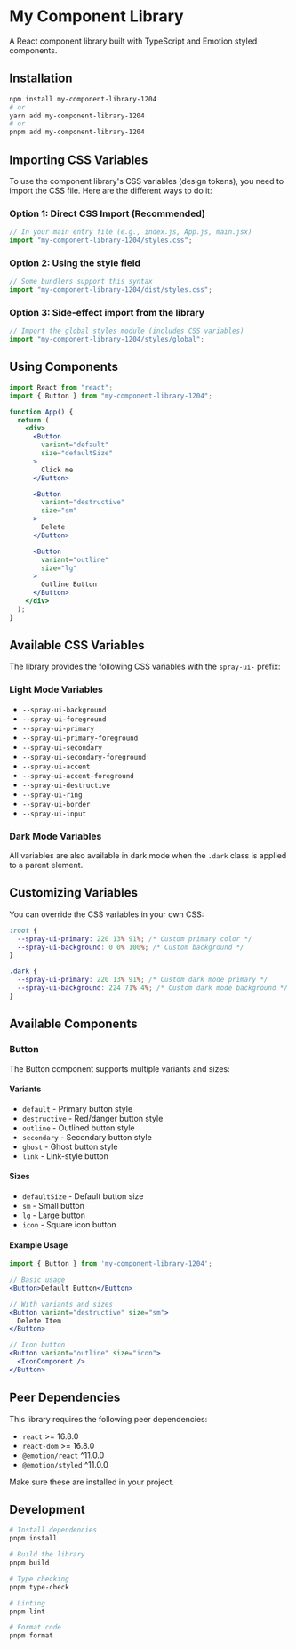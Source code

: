 # My Component Library

A React component library built with TypeScript and Emotion styled components.

## Installation

```bash
npm install my-component-library-1204
# or
yarn add my-component-library-1204
# or
pnpm add my-component-library-1204
```

## Importing CSS Variables

To use the component library's CSS variables (design tokens), you need to import the CSS file. Here are the different ways to do it:

### Option 1: Direct CSS Import (Recommended)

```javascript
// In your main entry file (e.g., index.js, App.js, main.jsx)
import "my-component-library-1204/styles.css";
```

### Option 2: Using the style field

```javascript
// Some bundlers support this syntax
import "my-component-library-1204/dist/styles.css";
```

### Option 3: Side-effect import from the library

```javascript
// Import the global styles module (includes CSS variables)
import "my-component-library-1204/styles/global";
```

## Using Components

```jsx
import React from "react";
import { Button } from "my-component-library-1204";

function App() {
  return (
    <div>
      <Button
        variant="default"
        size="defaultSize"
      >
        Click me
      </Button>

      <Button
        variant="destructive"
        size="sm"
      >
        Delete
      </Button>

      <Button
        variant="outline"
        size="lg"
      >
        Outline Button
      </Button>
    </div>
  );
}
```

## Available CSS Variables

The library provides the following CSS variables with the `spray-ui-` prefix:

### Light Mode Variables

- `--spray-ui-background`
- `--spray-ui-foreground`
- `--spray-ui-primary`
- `--spray-ui-primary-foreground`
- `--spray-ui-secondary`
- `--spray-ui-secondary-foreground`
- `--spray-ui-accent`
- `--spray-ui-accent-foreground`
- `--spray-ui-destructive`
- `--spray-ui-ring`
- `--spray-ui-border`
- `--spray-ui-input`

### Dark Mode Variables

All variables are also available in dark mode when the `.dark` class is applied to a parent element.

## Customizing Variables

You can override the CSS variables in your own CSS:

```css
:root {
  --spray-ui-primary: 220 13% 91%; /* Custom primary color */
  --spray-ui-background: 0 0% 100%; /* Custom background */
}

.dark {
  --spray-ui-primary: 220 13% 91%; /* Custom dark mode primary */
  --spray-ui-background: 224 71% 4%; /* Custom dark mode background */
}
```

## Available Components

### Button

The Button component supports multiple variants and sizes:

#### Variants

- `default` - Primary button style
- `destructive` - Red/danger button style
- `outline` - Outlined button style
- `secondary` - Secondary button style
- `ghost` - Ghost button style
- `link` - Link-style button

#### Sizes

- `defaultSize` - Default button size
- `sm` - Small button
- `lg` - Large button
- `icon` - Square icon button

#### Example Usage

```jsx
import { Button } from 'my-component-library-1204';

// Basic usage
<Button>Default Button</Button>

// With variants and sizes
<Button variant="destructive" size="sm">
  Delete Item
</Button>

// Icon button
<Button variant="outline" size="icon">
  <IconComponent />
</Button>
```

## Peer Dependencies

This library requires the following peer dependencies:

- `react` >= 16.8.0
- `react-dom` >= 16.8.0
- `@emotion/react` ^11.0.0
- `@emotion/styled` ^11.0.0

Make sure these are installed in your project.

## Development

```bash
# Install dependencies
pnpm install

# Build the library
pnpm build

# Type checking
pnpm type-check

# Linting
pnpm lint

# Format code
pnpm format
```
